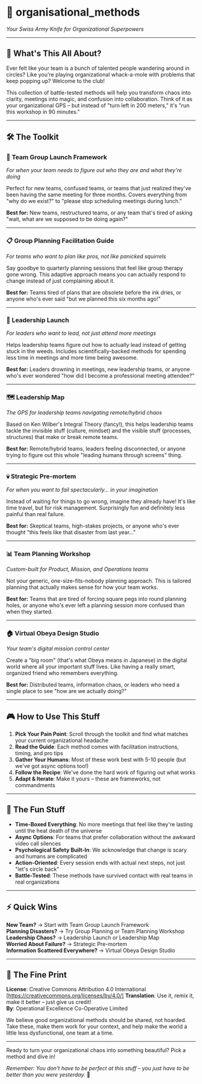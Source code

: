 # 🚀 organisational_methods
*Your Swiss Army Knife for Organizational Superpowers*

---

## 🎯 What's This All About?

Ever felt like your team is a bunch of talented people wandering around in circles? Like you're playing organizational whack-a-mole with problems that keep popping up? Welcome to the club! 

This collection of battle-tested methods will help you transform chaos into clarity, meetings into magic, and confusion into collaboration. Think of it as your organizational GPS – but instead of "turn left in 200 meters," it's "run this workshop in 90 minutes."

---

## 🛠️ The Toolkit

### 🌟 **Team Group Launch Framework**
*For when your team needs to figure out who they are and what they're doing*

Perfect for new teams, confused teams, or teams that just realized they've been having the same meeting for three months. Covers everything from "why do we exist?" to "please stop scheduling meetings during lunch."

**Best for:** New teams, restructured teams, or any team that's tired of asking "wait, what are we supposed to be doing again?"

---

### 📋 **Group Planning Facilitation Guide**
*For teams who want to plan like pros, not like panicked squirrels*

Say goodbye to quarterly planning sessions that feel like group therapy gone wrong. This adaptive approach means you can actually respond to change instead of just complaining about it.

**Best for:** Teams tired of plans that are obsolete before the ink dries, or anyone who's ever said "but we planned this six months ago!"

---

### 👑 **Leadership Launch**
*For leaders who want to lead, not just attend more meetings*

Helps leadership teams figure out how to actually lead instead of getting stuck in the weeds. Includes scientifically-backed methods for spending less time in meetings and more time being awesome.

**Best for:** Leaders drowning in meetings, new leadership teams, or anyone who's ever wondered "how did I become a professional meeting attendee?"

---

### 🗺️ **Leadership Map**
*The GPS for leadership teams navigating remote/hybrid chaos*

Based on Ken Wilber's Integral Theory (fancy!), this helps leadership teams tackle the invisible stuff (culture, mindset) and the visible stuff (processes, structures) that make or break remote teams.

**Best for:** Remote/hybrid teams, leaders feeling disconnected, or anyone trying to figure out this whole "leading humans through screens" thing.

---

### 💀 **Strategic Pre-mortem**
*For when you want to fail spectacularly... in your imagination*

Instead of waiting for things to go wrong, imagine they already have! It's like time travel, but for risk management. Surprisingly fun and definitely less painful than real failure.

**Best for:** Skeptical teams, high-stakes projects, or anyone who's ever thought "this feels like that disaster from last year..."

---

### 📊 **Team Planning Workshop**
*Custom-built for Product, Mission, and Operations teams*

Not your generic, one-size-fits-nobody planning approach. This is tailored planning that actually makes sense for how your team works.

**Best for:** Teams that are tired of forcing square pegs into round planning holes, or anyone who's ever left a planning session more confused than when they started.

---

### 🏠 **Virtual Obeya Design Studio**
*Your team's digital mission control center*

Create a "big room" (that's what Obeya means in Japanese) in the digital world where all your important stuff lives. Like having a really smart, organized friend who remembers everything.

**Best for:** Distributed teams, information chaos, or leaders who need a single place to see "how are we actually doing?"

---

## 🎮 How to Use This Stuff

1. **Pick Your Pain Point**: Scroll through the toolkit and find what matches your current organizational headache
2. **Read the Guide**: Each method comes with facilitation instructions, timing, and pro tips
3. **Gather Your Humans**: Most of these work best with 5-10 people (but we've got async options too!)
4. **Follow the Recipe**: We've done the hard work of figuring out what works
5. **Adapt & Iterate**: Make it yours – these are frameworks, not commandments

---

## 🎪 The Fun Stuff

- **Time-Boxed Everything**: No more meetings that feel like they're lasting until the heat death of the universe
- **Async Options**: For teams that prefer collaboration without the awkward video call silences
- **Psychological Safety Built-In**: We acknowledge that change is scary and humans are complicated
- **Action-Oriented**: Every session ends with actual next steps, not just "let's circle back"
- **Battle-Tested**: These methods have survived contact with real teams in real organizations

---

## ⚡ Quick Wins

**New Team?** → Start with Team Group Launch Framework  
**Planning Disasters?** → Try Group Planning or Team Planning Workshop  
**Leadership Chaos?** → Leadership Launch or Leadership Map  
**Worried About Failure?** → Strategic Pre-mortem  
**Information Scattered Everywhere?** → Virtual Obeya Design Studio

---

## 🤝 The Fine Print

**License**: Creative Commons Attribution 4.0 International  [https://creativecommons.org/licenses/by/4.0/]
**Translation**: Use it, remix it, make it better – just give us credit!  
**By**: Operational Excellence Co-Operative Limited  

We believe good organizational methods should be shared, not hoarded. Take these, make them work for your context, and help make the world a little less dysfunctional, one team at a time.

---

Ready to turn your organizational chaos into something beautiful? Pick a method and dive in! 

*Remember: You don't have to be perfect at this stuff – you just have to be better than you were yesterday.* 🌟